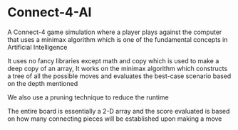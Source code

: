 # Connect-4-AI
A Connect-4 game simulation where a player plays against the computer that uses a minimax algorithm which is one of the fundamental concepts in Artificial Intelligence 

It uses no fancy libraries except math and copy which is used to make a deep copy of an array, It works on the minimax algorithm which constructs a tree of all the possible moves and evaluates the best-case scenario based on the depth mentioned

We also use a pruning technique to reduce the runtime 

The entire board is essentially a 2-D array and the score evaluated is based on how many connecting pieces will be established upon making a move
